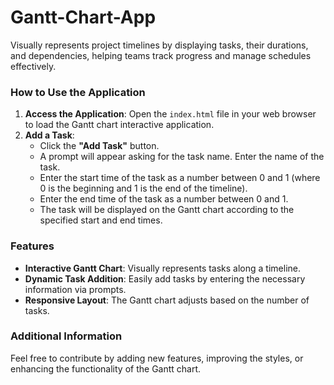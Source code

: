 # Gantt-Chart-App
Visually represents project timelines by displaying tasks, their durations, and dependencies, helping teams track progress and manage schedules effectively.

### How to Use the Application

1. **Access the Application**: Open the `index.html` file in your web browser to load the Gantt chart interactive application.
2. **Add a Task**:
   - Click the **"Add Task"** button.
   - A prompt will appear asking for the task name. Enter the name of the task.
   - Enter the start time of the task as a number between 0 and 1 (where 0 is the beginning and 1 is the end of the timeline).
   - Enter the end time of the task as a number between 0 and 1.
   - The task will be displayed on the Gantt chart according to the specified start and end times.

### Features

- **Interactive Gantt Chart**: Visually represents tasks along a timeline.
- **Dynamic Task Addition**: Easily add tasks by entering the necessary information via prompts.
- **Responsive Layout**: The Gantt chart adjusts based on the number of tasks.

### Additional Information

Feel free to contribute by adding new features, improving the styles, or enhancing the functionality of the Gantt chart.
